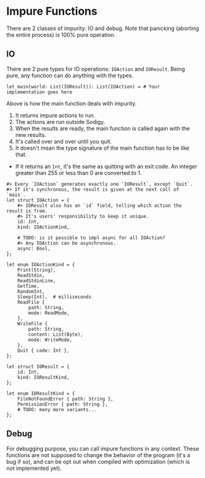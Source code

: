 # Impure Functions

There are 2 classes of impurity: IO and debug. Note that panicking (aborting the entire process) is 100% pure operation.

## IO

There are 2 pure types for IO operations: `IOAction` and `IOResult`. Being pure, any function can do anything with the types.

```
let main(world: List(IOResult)): List(IOAction) = # Your implementation goes here
```

Above is how the main function deals with impurity.

1. It returns impure actions to run.
2. The actions are run outside Sodigy.
3. When the results are ready, the main function is called again with the new results.
4. It's called over and over until you quit.
5. It doesn't mean the type signature of the main function has to be like that.
  - If it returns an `Int`, it's the same as quitting with an exit code. An integer greater than 255 or less than 0 are converted to 1.

```
#> Every `IOAction` generates exactly one `IOResult`, except `Quit`.
#> If it's synchronous, the result is given at the next call of `main`.
let struct IOAction = {
    #> IOResult also has an `id` field, telling which action the result is from.
    #> It's users' responsibility to keep it unique.
    id: Int,
    kind: IOActionKind,

    # TODO: is it possible to impl async for all IOAction?
    #> Any IOAction can be asynchronous.
    async: Bool,
};

let enum IOActionKind = {
    Print(String),
    ReadStdin,
    ReadStdinLine,
    GetTime,
    RandomInt,
    Sleep(Int),  # milliseconds
    ReadFile {
        path: String,
        mode: ReadMode,
    },
    WriteFile {
        path: String,
        content: List(Byte),
        mode: WriteMode,
    },
    Quit { code: Int },
};

let struct IOResult = {
    id: Int,
    kind: IOResultKind,
};

let enum IOResultKind = {
    FileNotFoundError { path: String },
    PermissionError { path: String },
    # TODO: many more variants...
};
```

## Debug

For debugging purpose, you can call impure functions in any context. These functions are not supposed to change the behavior of the program (it's a bug if so), and can be opt out when compiled with optimization (which is not implemented yet).
